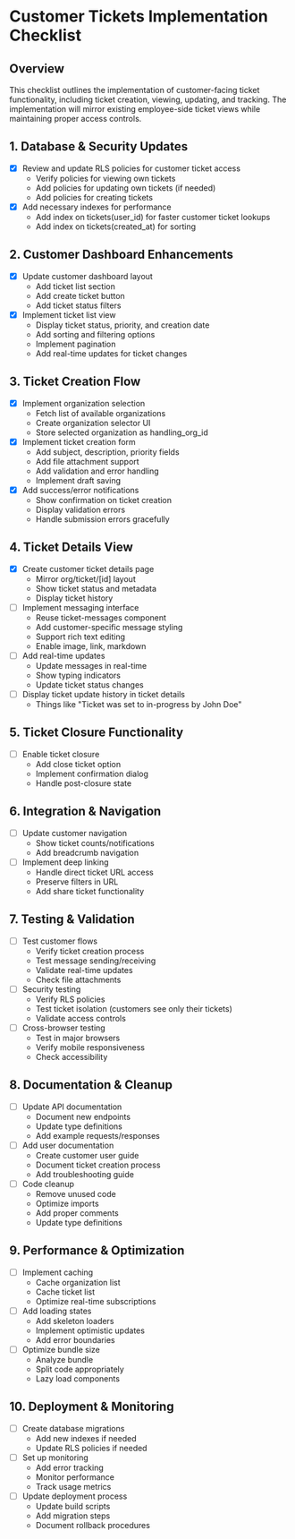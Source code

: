 # Customer Tickets Implementation Checklist

## Overview
This checklist outlines the implementation of customer-facing ticket functionality, including ticket creation, viewing, updating, and tracking. The implementation will mirror existing employee-side ticket views while maintaining proper access controls.

## 1. Database & Security Updates
- [x] Review and update RLS policies for customer ticket access
  - Verify policies for viewing own tickets
  - Add policies for updating own tickets (if needed)
  - Add policies for creating tickets
- [x] Add necessary indexes for performance
  - Add index on tickets(user_id) for faster customer ticket lookups
  - Add index on tickets(created_at) for sorting

## 2. Customer Dashboard Enhancements
- [x] Update customer dashboard layout
  - Add ticket list section
  - Add create ticket button
  - Add ticket status filters
- [x] Implement ticket list view
  - Display ticket status, priority, and creation date
  - Add sorting and filtering options
  - Implement pagination
  - Add real-time updates for ticket changes

## 3. Ticket Creation Flow
- [x] Implement organization selection
  - Fetch list of available organizations
  - Create organization selector UI
  - Store selected organization as handling_org_id
- [x] Implement ticket creation form
  - Add subject, description, priority fields
  - Add file attachment support
  - Add validation and error handling
  - Implement draft saving
- [x] Add success/error notifications
  - Show confirmation on ticket creation
  - Display validation errors
  - Handle submission errors gracefully

## 4. Ticket Details View
- [x] Create customer ticket details page
  - Mirror org/ticket/[id] layout
  - Show ticket status and metadata
  - Display ticket history
- [ ] Implement messaging interface
  - Reuse ticket-messages component
  - Add customer-specific message styling
  - Support rich text editing
  - Enable image, link, markdown
- [ ] Add real-time updates
  - Update messages in real-time
  - Show typing indicators
  - Update ticket status changes
- [ ] Display ticket update history in ticket details
    - Things like "Ticket was set to in-progress by John Doe"

## 5. Ticket Closure Functionality
- [ ] Enable ticket closure
  - Add close ticket option
  - Implement confirmation dialog
  - Handle post-closure state

## 6. Integration & Navigation
- [ ] Update customer navigation
  - Show ticket counts/notifications
  - Add breadcrumb navigation
- [ ] Implement deep linking
  - Handle direct ticket URL access
  - Preserve filters in URL
  - Add share ticket functionality

## 7. Testing & Validation
- [ ] Test customer flows
  - Verify ticket creation process
  - Test message sending/receiving
  - Validate real-time updates
  - Check file attachments
- [ ] Security testing
  - Verify RLS policies
  - Test ticket isolation (customers see only their tickets)
  - Validate access controls
- [ ] Cross-browser testing
  - Test in major browsers
  - Verify mobile responsiveness
  - Check accessibility

## 8. Documentation & Cleanup
- [ ] Update API documentation
  - Document new endpoints
  - Update type definitions
  - Add example requests/responses
- [ ] Add user documentation
  - Create customer user guide
  - Document ticket creation process
  - Add troubleshooting guide
- [ ] Code cleanup
  - Remove unused code
  - Optimize imports
  - Add proper comments
  - Update type definitions

## 9. Performance & Optimization
- [ ] Implement caching
  - Cache organization list
  - Cache ticket list
  - Optimize real-time subscriptions
- [ ] Add loading states
  - Add skeleton loaders
  - Implement optimistic updates
  - Add error boundaries
- [ ] Optimize bundle size
  - Analyze bundle
  - Split code appropriately
  - Lazy load components

## 10. Deployment & Monitoring
- [ ] Create database migrations
  - Add new indexes if needed
  - Update RLS policies if needed
- [ ] Set up monitoring
  - Add error tracking
  - Monitor performance
  - Track usage metrics
- [ ] Update deployment process
  - Update build scripts
  - Add migration steps
  - Document rollback procedures 